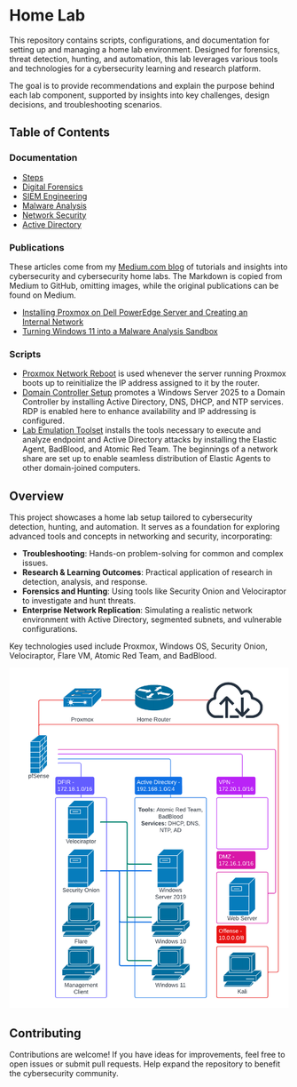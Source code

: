 # **Home Lab**  

This repository contains scripts, configurations, and documentation for setting up and managing a home lab environment. Designed for forensics, threat detection, hunting, and automation, this lab leverages various tools and technologies for a cybersecurity learning and research platform.  

The goal is to provide recommendations and explain the purpose behind each lab component, supported by insights into key challenges, design decisions, and troubleshooting scenarios.  

## **Table of Contents**  

### **Documentation**  
- [Steps](Documentation/steps.md)  
- [Digital Forensics](Documentation/digital_forensics.md)  
- [SIEM Engineering](Documentation/siem_engineering.md)  
- [Malware Analysis](Documentation/malware_analysis.md)  
- [Network Security](Documentation/network_security.md)  
- [Active Directory](Documentation/active_directory.md)

### **Publications**

These articles come from my [Medium.com blog](https://medium.com/@logan.flecke) of tutorials and insights into cybersecurity and cybersecurity home labs. The Markdown is copied from Medium to GitHub, omitting images, while the original publications can be found on Medium.

- [Installing Proxmox on Dell PowerEdge Server and Creating an Internal Network](Publications/proxmox_install.md)
- [Turning Windows 11 into a Malware Analysis Sandbox](Publications/flare_install.md)

### **Scripts**

- [Proxmox Network Reboot](Scripts/network_reboot.sh) is used whenever the server running Proxmox boots up to reinitialize the IP address assigned to it by the router.
- [Domain Controller Setup](Scripts/Install-Windows-Features.ps1) promotes a Windows Server 2025 to a Domain Controller by installing Active Directory, DNS, DHCP, and NTP services. RDP is enabled here to enhance availability and IP addressing is configured.
- [Lab Emulation Toolset](Scripts/Install-Emulation-Components.ps1) installs the tools necessary to execute and analyze endpoint and Active Directory attacks by installing the Elastic Agent, BadBlood, and Atomic Red Team. The beginnings of a network share are set up to enable seamless distribution of Elastic Agents to other domain-joined computers.

## **Overview**  

This project showcases a home lab setup tailored to cybersecurity detection, hunting, and automation. It serves as a foundation for exploring advanced tools and concepts in networking and security, incorporating:  
- **Troubleshooting**: Hands-on problem-solving for common and complex issues.  
- **Research & Learning Outcomes**: Practical application of research in detection, analysis, and response.  
- **Forensics and Hunting**: Using tools like Security Onion and Velociraptor to investigate and hunt threats.  
- **Enterprise Network Replication**: Simulating a realistic network environment with Active Directory, segmented subnets, and vulnerable configurations.  

Key technologies used include Proxmox, Windows OS, Security Onion, Velociraptor, Flare VM, Atomic Red Team, and BadBlood.  

![Network Diagram](Documentation/images/expanded_home_lab_network.png)  

## **Contributing**  

Contributions are welcome! If you have ideas for improvements, feel free to open issues or submit pull requests. Help expand the repository to benefit the cybersecurity community.  
